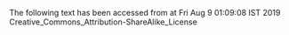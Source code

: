 The following text has been accessed from at Fri Aug 9 01:09:08 IST 2019
Creative_Commons_Attribution-ShareAlike_License
